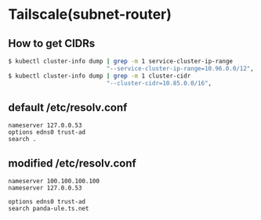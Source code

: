 # Tailscale(subnet-router)

## How to get CIDRs

```bash
$ kubectl cluster-info dump | grep -m 1 service-cluster-ip-range
                            "--service-cluster-ip-range=10.96.0.0/12",
$ kubectl cluster-info dump | grep -m 1 cluster-cidr
                            "--cluster-cidr=10.85.0.0/16",
```

## default /etc/resolv.conf

```
nameserver 127.0.0.53
options edns0 trust-ad
search .
```

## modified /etc/resolv.conf

```
nameserver 100.100.100.100
nameserver 127.0.0.53

options edns0 trust-ad
search panda-ule.ts.net
```